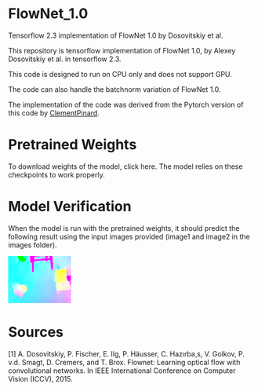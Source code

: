 # FlowNet_1.0
Tensorflow 2.3 implementation of FlowNet 1.0 by Dosovitskiy et al.

This repository is tensorflow implementation of FlowNet 1.0, by Alexey Dosovitskiy et al. in tensorflow 2.3.

This code is designed to run on CPU only and does not support GPU.

The code can also handle the batchnorm variation of FlowNet 1.0.

The implementation of the code was derived from the Pytorch version of this code by [ClementPinard](https://github.com/ClementPinard/FlowNetPytorch). 

# Pretrained Weights

To download weights of the model, click here. The model relies on these checkpoints to work properly.

# Model Verification

When the model is run with the pretrained weights, it should predict the following result using the input images provided (image1 and image2 in the images folder).

![](images/result.png)

# Sources

[1] A. Dosovitskiy, P. Fischer, E. Ilg, P. Häusser, C. Hazırba¸s, V. Golkov, P. v.d. Smagt, D. Cremers, and T. Brox. Flownet: Learning optical flow with convolutional networks. In IEEE International Conference on Computer Vision (ICCV), 2015.

